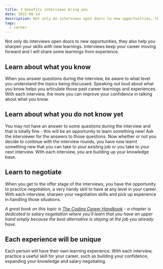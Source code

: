 ```yaml
---
title: 3 benefits interviews bring you
date: 2022-06-14
description: Not only do interviews open doors to new opportunities, they also help you sharpen your skills with new learnings. Interviews keep your career moving forward and I will share some learnings from experience.
tags:
  - career
---
```


Not only do interviews open doors to new opportunities, they also help you sharpen your skills with new learnings. Interviews keep your career moving forward and I will share some learnings from experience.

## Learn about what you know

When you answer questions during the interview, be aware to what level you understand the topics being discussed. Speaking out loud about what you know helps you articulate those past career learnings and experiences. With each interview, the more you can improve your confidence in talking about what you know.

## Learn about what you do not know yet

You may not have an answer to some questions during the interview and that is totally fine - this will be an opportunity to learn something new! Ask the interviewer for the answers to those questions. Now whether or not you decide to continue with the interview rounds, you have now learnt something new that you can take to your existing job or you take to your next interview. With each interview, you are building up your knowledge base.

## Learn to negotiate

When you get to the offer stage of the interviews, you have the opportunity to practice negotiation, a very handy skill to have at any level in your career. With each interview, sharpen your negotiation skills and pick up experience in handling those situations.

_A great book on this topic is [The Coding Career Handbook](https://learninpublic.org/) - a chapter is dedicated to salary negotiation where you’ll learn that you have an upper hand simply because the best alternative is staying at the job you already have._

## Each experience will be unique

Each person will have their own learning experience. With each interview, practice a useful skill for your career, such as building your confidence, expanding your knowledge and salary negotiating.

